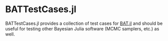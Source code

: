 # BATTestCases.jl

BATTestCases.jl provides a collection of test cases for [BAT.jl](https://github.com/bat/BAT.jl) and should be useful for testing other Bayesian Julia software (MCMC samplers, etc.) as well.
